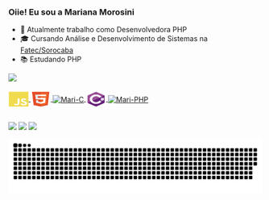 ### Oiie! Eu sou a Mariana Morosini

- 🔭 Atualmente trabalho como Desenvolvedora PHP
- 🎓 Cursando Análise e Desenvolvimento de Sistemas na [Fatec/Sorocaba](http://www.fatecsorocaba.edu.br/)
- 📚 Estudando PHP

 <div>
  <a href="https://github.com/MarianaMorosini">
  <img height="180em" src="https://github-readme-stats.vercel.app/api?username=MarianaMorosini&show_icons=true&theme=dracula&include_all_commits=true&count_private=true"/>
</div>
 <div style="display: inline_block"><br>
  <img align="center" alt="Mari-Js" height="30" width="40" src="https://raw.githubusercontent.com/devicons/devicon/master/icons/javascript/javascript-plain.svg">
  <img align="center" alt="Mari-HTML" height="30" width="40" src="https://raw.githubusercontent.com/devicons/devicon/master/icons/html5/html5-original.svg">
  <img align="center" alt="Mari-C" height="30" width="40" src="https://cdn.jsdelivr.net/gh/devicons/devicon/icons/c/c-original.svg">
  <img align="center" alt="Mari-Csharp" height="30" width="40" src="https://raw.githubusercontent.com/devicons/devicon/master/icons/csharp/csharp-original.svg">
  <img align="center" alt="Mari-PHP" height="40" width="50" src="https://cdn.jsdelivr.net/gh/devicons/devicon/icons/php/php-plain.svg">
</div>

 ##
  
<div>
   <a href="https://www.instagram.com/marianamorosini/" target="_blank"><img src="https://img.shields.io/badge/-Instagram-%23E4405F?style=for-the-badge&logo=instagram&logoColor=white" target="_blank"></a>
 	<a href="https://www.twitch.tv/marocasss" target="_blank"><img src="https://img.shields.io/badge/Twitch-9146FF?style=for-the-badge&logo=twitch&logoColor=white" target="_blank"></a>
  <a href="https://www.linkedin.com/in/mariana-morosini-0858b51a2/" target="_blank"><img src="https://img.shields.io/badge/-LinkedIn-%230077B5?style=for-the-badge&logo=linkedin&logoColor=white" target="_blank"></a>   
  
![Snake animation](https://github.com/MarianaMorosini/MarianaMorosini/blob/output/github-contribution-grid-snake.svg) 
</div>  
